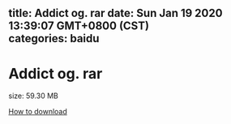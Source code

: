 
title: Addict og. rar
date: Sun Jan 19 2020 13:39:07 GMT+0800 (CST)    
categories: baidu
---

# Addict og. rar
size: 59.30 MB
 
 

[How to download](https://bpcam.bemobtrk.com/go/2ceec3aa-1ca2-46d6-b9ff-aaa5c184517c?jno=4089)